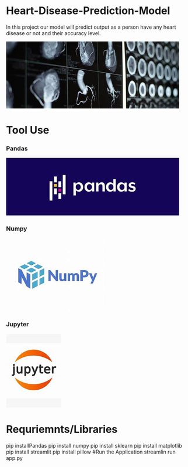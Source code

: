 # Heart-Disease-Prediction-Model
In this project our model will predict output as a person have any heart disease or not and their accuracy level. <br>

<img src="img.jpg"><br>

# Tool Use
<h3> Pandas</h3>
<img src="images/pandas.jpeg"><br>
<h3> Numpy</h3>
<img src="images/numpy.jpeg"><br>
<h3> Jupyter </h3>
<img src="images/jupyter.jpeg"><br>

# Requriemnts/Libraries
<tr>
    <td>pip installPandas</td>
    <td>pip install numpy</td>
    <td>pip install sklearn</td>
    <td>pip install matplotlib</td>
    <td>pip install streamlit</td>
     <td>pip install pillow</td>
  </tr>
  #Run the Application
  <tr> streamlin run app.py </tr>
  



